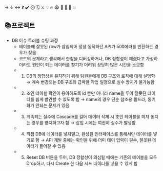 → ↓ ↔ ❓ ✔️ ⏲️ 🗓️ ⚔️ 💡 🔥 😭 👏 🎵 🚨 💥

## 📚프로젝트
- DB 이슈 트러블 슈팅 과정
    - 테이블에 잘못된 row가 삽입되어 정상 동작하던 API가 500에러를 반환하는 경우가 잦음
    - 코드의 문제라고 생각해서 한참을 디버깅하거나, DB 정합성이 깨졌다고 가정하더라도 원인이 되는 데이터를 찾기가 어려워 상당히 많은 시간을 소모함
    - 1. DB의 정합성을 유지하기 위해 팀원들에게 DB 구조와 로직에 대해 설명함 → 계속 변경되는 DB 구조와 급박한 작업 일정으로 실수 방지가 불가능함
    - 2. 조인 테이블 확인이 용이하도록 id 뿐만 아니라 name을 두어 잘못된 데이터를 쉽게 발견할 수 있도록 함 → name의 경우 단순 참조용 필드라, 동기화가 안되는 문제가 있음
    - 3. 계속되는 실수에 Cascade를 걸어 데이터 삭제 시 조인 테이블을 미처 놓치는 경우를 방지하고자 함 → 삽입 시에는 여전히 실수가 발생함
    - 4. 직접 DB에 데이터를 넣지말고, 완성된 인터페이스를 통해서만 데이터를 넣기로 함 → API 개발 중에는 확인을 위해 더미 데이 입력이 필수, 잘못된 데이터가 들어갈 수 있음
    - 5. Reset DB 버튼을 두어, DB 정합성이 의심될 때에는 기존의 테이블을 모두 Drop하고, 다시 Create 한 다음 시드 데이터를 넣을 수 있게 함
